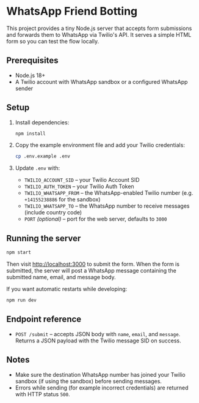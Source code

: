 # WhatsApp Friend Botting

This project provides a tiny Node.js server that accepts form submissions and forwards them to WhatsApp via Twilio's API. It serves a simple HTML form so you can test the flow locally.

## Prerequisites

- Node.js 18+
- A Twilio account with WhatsApp sandbox or a configured WhatsApp sender

## Setup

1. Install dependencies:
   ```bash
   npm install
   ```

2. Copy the example environment file and add your Twilio credentials:
   ```bash
   cp .env.example .env
   ```

3. Update `.env` with:
   - `TWILIO_ACCOUNT_SID` – your Twilio Account SID
   - `TWILIO_AUTH_TOKEN` – your Twilio Auth Token
   - `TWILIO_WHATSAPP_FROM` – the WhatsApp-enabled Twilio number (e.g. `+14155238886` for the sandbox)
   - `TWILIO_WHATSAPP_TO` – the WhatsApp number to receive messages (include country code)
   - `PORT` *(optional)* – port for the web server, defaults to `3000`

## Running the server

```bash
npm start
```

Then visit [http://localhost:3000](http://localhost:3000) to submit the form. When the form is submitted, the server will post a WhatsApp message containing the submitted name, email, and message body.

If you want automatic restarts while developing:

```bash
npm run dev
```

## Endpoint reference

- `POST /submit` – accepts JSON body with `name`, `email`, and `message`. Returns a JSON payload with the Twilio message SID on success.

## Notes

- Make sure the destination WhatsApp number has joined your Twilio sandbox (if using the sandbox) before sending messages.
- Errors while sending (for example incorrect credentials) are returned with HTTP status `500`.

